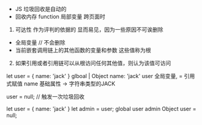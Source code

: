 - JS 垃圾回收是自动的
- 回收内存
  function 局部变量
  跨页面时
1. 可达性 作为评判的依据的
  显而易见，因为一些原因不可诶删除
  - 全局变量  //  不会删除
  - 当前嵌套调用链上的其他函数的变量和参数
  这些值称为根
2. 如果引用或者引用链可以从根访问任何其他值，则认为该值可访问

let user = {
  name: 'jack'
}
glboal
  |
  Object
name: 'jack'
user 全局变量,   = 引用式赋值
name 基础属性 -> 字符串类型的JACK

user = null;  // 触发一次垃圾回收


let user = {
  name: 'jack'
}
let admin = user;
      global
user          admin
      Object
user = null;